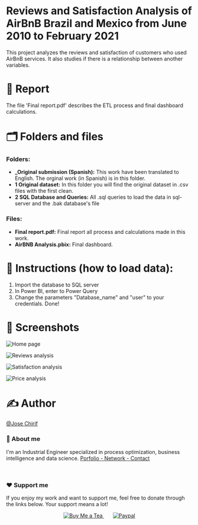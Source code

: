 # Reviews and Satisfaction Analysis of AirBnB Brazil and Mexico from June 2010 to February 2021

This project analyzes the reviews and satisfaction of customers who used AirBnB services. It also studies if there is a relationship between another variables.

# 🧾 Report

The file 'Final report.pdf' describes the ETL process and final dashboard calculations.


# 🗂️ Folders and files

### Folders:
- **_Original submission (Spanish):** This work have been translated to English. The orginal work (in Spanish) is in this folder.
- **1 Original dataset:** In this folder you will find the original dataset in .csv files with the first clean.
- **2 SQL Database and Queries:** All .sql queries to load the data in sql-server and the .bak database's file

### Files:
- **Final report.pdf:** Final report all process and calculations made in this work.
- **AirBNB Analysis.pbix:** Final dashboard.

# 📑 Instructions (how to load data):
1. Import the database to SQL server
2. In Power BI, enter to Power Query
3. Change the parameters "Database_name" and "user" to your credentials.
Done!



# 📱 Screenshots
![Home page](https://github.com/user-attachments/assets/e2091250-1234-4806-a0c4-d05d323c4335)

![Reviews analysis](https://github.com/user-attachments/assets/f2dbec00-d375-4167-8eaf-e8e88a77bcdb)


![Satisfaction analysis](https://github.com/user-attachments/assets/740934e0-b74a-4388-a52a-75d2453e723f)

![Price analysis](https://github.com/user-attachments/assets/b27171b4-2bfc-4a6d-9914-5fbb4be07855)



# ✍️ Author
[@Jose Chirif](https://github.com/JoseChirif)

### 🚀 About me
I'm an Industrial Engineer specialized in process optimization, business intelligence and data science.
[Porfolio - Network - Contact](https://linktr.ee/jchirif)

<br>

### ❤️ Support me
If you enjoy my work and want to support me, feel free to donate through the links below. Your support means a lot!

<p align="center">
    <a href="https://buymeacoffee.com/Jchirif" target="_blank">
        <img alt="Buy Me a Tea" src="https://img.shields.io/badge/Buy%20Me%20a%20Tea-☕-586DE0?style=for-the-badge&labelColor=586DE0">
    </a>
    &nbsp;    &nbsp;  &nbsp;  
    <a href="https://paypal.me/JChirif" target="_blank">
        <img alt="Paypal" src="https://img.shields.io/badge/Donate%20via%20PayPal-❤️-FF9900?style=for-the-badge&logo=paypal&labelColor=FF9900">
    </a>
</p>